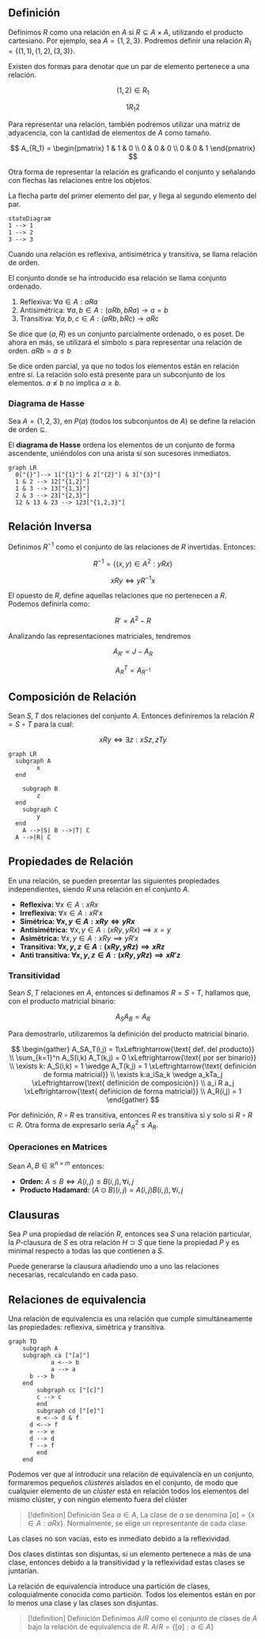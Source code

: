 ## Definición

Definimos $R$ como una relación en $A$ si $R \subseteq A\times A$, utilizando el producto cartesiano. Por ejemplo, sea $A = \{1, 2, 3\}$. Podremos definir una relación $R_1 = \{(1,1), (1,2), (3,3)\}$.

Existen dos formas para denotar que un par de elemento pertenece a una relación.

$$
(1, 2) \in R_1
$$

$$
1R_1 2
$$

Para representar una relación, también podremos utilizar una matriz de adyacencia, con la cantidad de elementos de $A$ como tamaño.

$$
A_{R_1} = \begin{pmatrix}
1 & 1 & 0 \\
0 & 0 & 0 \\
0 & 0 & 1
\end{pmatrix}
$$

Otra forma de representar la relación es graficando el conjunto y señalando con flechas las relaciones entre los objetos.

La flecha parte del primer elemento del par, y llega al segundo elemento del par.

```mermaid
stateDiagram
1 --> 1
1 --> 2
3 --> 3

```

Cuando una relación es reflexiva, antisimétrica y transitiva, se llama relación de orden.

El conjunto donde se ha introducido esa relación se llama conjunto ordenado.

1. Reflexiva: $\forall a \in A: aRa$
2. Antisimétrica: $\forall a,b \in A: (aRb, bRa) \to a=b$
3. Transitiva: $\forall a,b,c \in A: (aRb, bRc) \to aRc$

Se dice que $(a, R)$ es un conjunto parcialmente ordenado, o es poset. De ahora en más, se utilizará el símbolo $\leq$ para representar una relación de orden. $aRb = a ≤ b$

Se dice orden parcial, ya que no todos los elementos están en relación entre sí. La relación solo está presente para un subconjunto de los elementos. $a \nleq b$ no implica $a \geq b$.

### Diagrama de Hasse

Sea $A = \{1,2,3\}$, en $P(a)$ (todos los subconjuntos de $A$) se define la relación de orden $\subseteq$.

El **diagrama de Hasse** ordena los elementos de un conjunto de forma ascendente, uniéndolos con una arista si son sucesores inmediatos.

```mermaid
graph LR
  0["{}"]--> 1["{1}"] & 2["{2}"] & 3["{3}"]
  1 & 2 --> 12["{1,2}"]
  1 & 3 --> 13["{1,3}"]
  2 & 3 --> 23["{2,3}"]
  12 & 13 & 23 --> 123["{1,2,3}"]

```

## Relación Inversa

Definimos $R^{-1}$ como el conjunto de las relaciones de $R$ invertidas. Entonces:

$$
R^{-1} = \{(x,y) \in A^2 : yRx\}
$$

$$
xRy \iff yR^{-1}x
$$

El opuesto de $R$, define aquellas relaciones que no pertenecen a $R$. Podemos definirla como:

$$
R' = A^2 - R
$$

Analizando las representaciones matriciales, tendremos

$$
A_{R'} = J - A_R
$$

$$
A_R^T = A_{R^{-1}}
$$

## Composición de Relación

Sean $S, T$ dos relaciones del conjunto $A$. Entonces definiremos la relación $R = S \circ T$ para la cual:

$$
xRy \iff \exists z: xSz, zTy
$$

```mermaid
graph LR
  subgraph A
		x
  end

	subgraph B
		z
  end
	subgraph C
		y
  end
	A -->|S| B -->|T| C
  A -->|R| C
```

## Propiedades de Relación

En una relación, se pueden presentar las siguientes propiedades independientes, siendo $R$ una relación en el conjunto $A$.

- **Reflexiva:** $\forall x \in A: xRx$
- **Irreflexiva:** $\forall x \in A: xR'x$
- **Simétrica: $\forall x,y \in A: xRy \iff yRx$**
- **Antisimétrica:** $\forall x,y \in A: (xRy, yRx) \implies x =y$
- **Asimétrica:** $\forall x,y \in A: xRy \implies yR'x$
- **Transitiva: $\forall x,y,z \in A: (xRy, yRz) \implies xRz$**
- **Anti transitiva: $\forall x,y,z \in A: (xRy, yRz) \implies xR'z$**

### Transitividad

Sean $S,T$ relaciones en $A$, entonces si definamos $R = S \circ T$, hallamos que, con el producto matricial binario:

$$
A_SA_B = A_R
$$

Para demostrarlo, utilizaremos la definición del producto matricial binario.

$$
\begin{gather}
A_SA_T(i,j) = 1\xLeftrightarrow{\text{ def. del producto}} \\ \sum_{k=1}^n A_S(i,k) A_T(k,j)  = 0 \xLeftrightarrow{\text{ por ser binario}} \\
\exists k: A_S(i,k) = 1 \wedge A_T(k,j) = 1 \xLeftrightarrow{\text{ definición de forma matricial}}  \\
\exists k:a_iSa_k \wedge a_kTa_j \xLeftrightarrow{\text{ definición de composición}} \\
a_i R a_j \xLeftrightarrow{\text{ definicion de forma matricial}} \\  A_R(i,j) = 1
\end{gather}
$$

Por definición, $R \circ R$ es transitiva, entonces $R$ es transitiva si y solo si $R \circ R \subset R$. Otra forma de expresarlo sería $A^2_R \leq A_R$.

### Operaciones en Matrices

Sean $A,B \in \mathbb{R}^{n\times m}$ entonces:

- **Orden:** $A \leq B \iff A(i,j) \leq B(i,j), \forall i,j$
- **Producto Hadamard:** $(A \odot B)(i,j) = A(i,j)B(i,j), \forall i,j$

## Clausuras

Sea $P$ una propiedad de relación $R$, entonces sea $S$ una relación particular, la $P\text{-clausura}$ de $S$ es otra relación $H \supset S$ que tiene la propiedad $P$ y es minimal respecto a todas las que contienen a $S$.

Puede generarse la clausura añadiendo uno a uno las relaciones necesarias, recalculando en cada paso.

## Relaciones de equivalencia

Una relación de equivalencia es una relación que cumple simultáneamente las propiedades: reflexiva, simétrica y transitiva.

```mermaid
graph TD
	subgraph A
    subgraph ca ["[a]"]
			a <--> b
			a --> a
      b --> b
    end
		subgraph cc ["[c]"]
	    c --> c
		end
		subgraph cd ["[e]"]
	    e <--> d & f
      d <--> f
      e --> e
      d --> d
      f --> f
		end
	end

```

Podemos ver que al introducir una relación de equivalencia en un conjunto, formaremos pequeños *clústeres* aislados en el conjunto, de modo que cualquier elemento de un *clúster* está en relación todos los elementos del mismo clúster, y con ningún elemento fuera del clúster

> [!definition] Definición
> Sea $a \in A$, La clase de $a$ se denomina $[a] = \{x \in A: aRx\}$. Normalmente, se elige un representante de cada clase.

Las clases no son vacías, esto es inmediato debido a la reflexividad.

Dos clases distintas son disjuntas, si un elemento pertenece a más de una clase, entonces debido a la transitividad y la reflexividad estas clases se juntarían.

La relación de equivalencia introduce una partición de clases, coloquialmente conocida como partición. Todos los elementos están en por lo menos una clase y las clases son disjuntas.

> [!definition] Definición
> Definimos $A/R$ como el conjunto de clases de $A$ bajo la relación de equivalencia de $R$. $A/R = \{[a]: a \in A\}$
